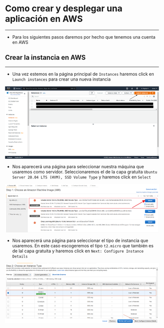 # Como crear y desplegar una aplicación en AWS
---
- Para los siguientes pasos daremos por hecho que tenemos una cuenta en AWS

## Crear la instancia en AWS
---
- Una vez estemos en la página principal de `Instances` haremos click en `Launch instances` para crear una nueva instancia

![Crear Instancia](./screen-captures/crear-instancia.png)

- Nos aparecerá una página para seleccionar nuestra máquina que usaremos como servidor. Seleccionaremos el de la capa gratuita `Ubuntu Server 20.04 LTS (HVM), SSD Volume Type` y haremos click en `Select`

![Instancia Maquina](./screen-captures/instancia-maquina.png)

- Nos aparecerá una página para seleccionar el tipo de instancia que usaremos. En este caso escogeremos el tipo `t2.micro` que también es de lal capa gratuita y haremos click en `Next: Configure Instance Details`

![Tipo Instancia](./screen-captures/tipo-instancia.png)

